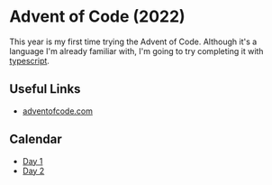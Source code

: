 # Advent of Code (2022)

This year is my first time trying the Advent of Code. Although it's a language I'm already familiar with, I'm going to try completing it with [typescript](https://www.typescriptlang.org/).

## Useful Links

- [adventofcode.com](adventofcode.com)

## Calendar

- [Day 1](src/day1)
- [Day 2](src/day2)
